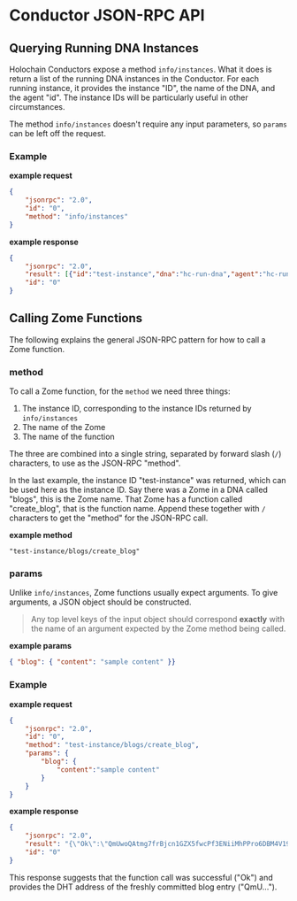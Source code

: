 # Conductor JSON-RPC API



## Querying Running DNA Instances

Holochain Conductors expose a method `info/instances`. What it does is return a list of the running DNA instances in the Conductor. For each running instance, it provides the instance "ID", the name of the DNA, and the agent "id". The instance IDs will be particularly useful in other circumstances.

The method `info/instances` doesn't require any input parameters, so `params` can be left off the request.

### Example
**example request**
```json
{
    "jsonrpc": "2.0",
    "id": "0",
    "method": "info/instances"
}
```

**example response**
```json
{
    "jsonrpc": "2.0",
    "result": [{"id":"test-instance","dna":"hc-run-dna","agent":"hc-run-agent"}],
    "id": "0"
}
```

## Calling Zome Functions

The following explains the general JSON-RPC pattern for how to call a Zome function.

### method
To call a Zome function, for the `method` we need three things:
1. The instance ID, corresponding to the instance IDs returned by `info/instances`
2. The name of the Zome
3. The name of the function

The three are combined into a single string, separated by forward slash (`/`) characters, to use as the JSON-RPC "method".

In the last example, the instance ID "test-instance" was returned, which can be used here as the instance ID. Say there was a Zome in a DNA called "blogs", this is the Zome name. That Zome has a function called "create_blog", that is the function name. Append these together with `/` characters to get the "method" for the JSON-RPC call.

**example method**
```
"test-instance/blogs/create_blog"
```

### params
Unlike `info/instances`, Zome functions usually expect arguments. To give arguments, a JSON object should be constructed.

> Any top level keys of the input object should correspond **exactly** with the name of an argument expected by the Zome method being called.

**example params**
```json
{ "blog": { "content": "sample content" }}
```

### Example
**example request**
```json
{
    "jsonrpc": "2.0",
    "id": "0",
    "method": "test-instance/blogs/create_blog",
    "params": {
        "blog": {
            "content":"sample content"
        }
    }
}
```

**example response**
```json
{
    "jsonrpc": "2.0",
    "result": "{\"Ok\":\"QmUwoQAtmg7frBjcn1GZX5fwcPf3ENiiMhPPro6DBM4V19\"}",
    "id": "0"
}
```

This response suggests that the function call was successful ("Ok") and provides the DHT address of the freshly committed blog entry ("QmU...").

